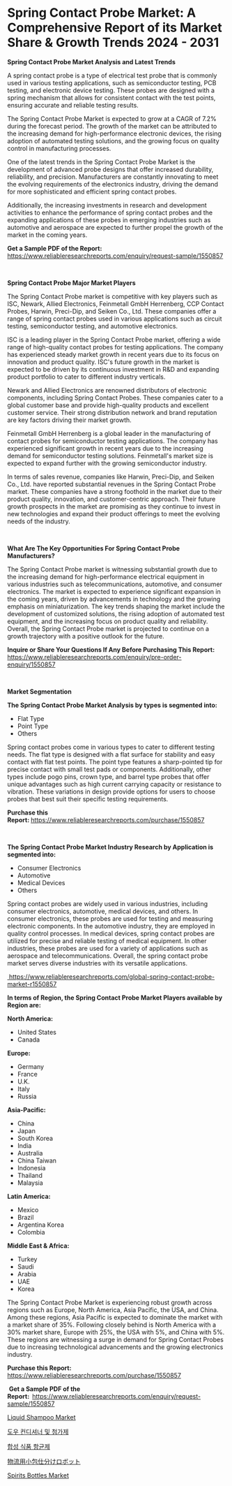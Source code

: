 <p><h1>Spring Contact Probe Market: A Comprehensive Report of its Market Share & Growth Trends 2024 - 2031</h1></p><p><strong>Spring Contact Probe Market Analysis and Latest Trends</strong></p>
<p><p>A spring contact probe is a type of electrical test probe that is commonly used in various testing applications, such as semiconductor testing, PCB testing, and electronic device testing. These probes are designed with a spring mechanism that allows for consistent contact with the test points, ensuring accurate and reliable testing results.</p><p>The Spring Contact Probe Market is expected to grow at a CAGR of 7.2% during the forecast period. The growth of the market can be attributed to the increasing demand for high-performance electronic devices, the rising adoption of automated testing solutions, and the growing focus on quality control in manufacturing processes.</p><p>One of the latest trends in the Spring Contact Probe Market is the development of advanced probe designs that offer increased durability, reliability, and precision. Manufacturers are constantly innovating to meet the evolving requirements of the electronics industry, driving the demand for more sophisticated and efficient spring contact probes.</p><p>Additionally, the increasing investments in research and development activities to enhance the performance of spring contact probes and the expanding applications of these probes in emerging industries such as automotive and aerospace are expected to further propel the growth of the market in the coming years.</p></p>
<p><strong>Get a Sample PDF of the Report:&nbsp;</strong> <a href="https://www.reliableresearchreports.com/enquiry/request-sample/1550857">https://www.reliableresearchreports.com/enquiry/request-sample/1550857</a></p>
<p>&nbsp;</p>
<p><strong>Spring Contact Probe Major Market Players</strong></p>
<p><p>The Spring Contact Probe market is competitive with key players such as ISC, Newark, Allied Electronics, Feinmetall GmbH Herrenberg, CCP Contact Probes, Harwin, Preci-Dip, and Seiken Co., Ltd. These companies offer a range of spring contact probes used in various applications such as circuit testing, semiconductor testing, and automotive electronics.</p><p>ISC is a leading player in the Spring Contact Probe market, offering a wide range of high-quality contact probes for testing applications. The company has experienced steady market growth in recent years due to its focus on innovation and product quality. ISC's future growth in the market is expected to be driven by its continuous investment in R&D and expanding product portfolio to cater to different industry verticals.</p><p>Newark and Allied Electronics are renowned distributors of electronic components, including Spring Contact Probes. These companies cater to a global customer base and provide high-quality products and excellent customer service. Their strong distribution network and brand reputation are key factors driving their market growth.</p><p>Feinmetall GmbH Herrenberg is a global leader in the manufacturing of contact probes for semiconductor testing applications. The company has experienced significant growth in recent years due to the increasing demand for semiconductor testing solutions. Feinmetall's market size is expected to expand further with the growing semiconductor industry.</p><p>In terms of sales revenue, companies like Harwin, Preci-Dip, and Seiken Co., Ltd. have reported substantial revenues in the Spring Contact Probe market. These companies have a strong foothold in the market due to their product quality, innovation, and customer-centric approach. Their future growth prospects in the market are promising as they continue to invest in new technologies and expand their product offerings to meet the evolving needs of the industry.</p></p>
<p>&nbsp;</p>
<p><strong>What Are The Key Opportunities For Spring Contact Probe Manufacturers?</strong></p>
<p><p>The Spring Contact Probe market is witnessing substantial growth due to the increasing demand for high-performance electrical equipment in various industries such as telecommunications, automotive, and consumer electronics. The market is expected to experience significant expansion in the coming years, driven by advancements in technology and the growing emphasis on miniaturization. The key trends shaping the market include the development of customized solutions, the rising adoption of automated test equipment, and the increasing focus on product quality and reliability. Overall, the Spring Contact Probe market is projected to continue on a growth trajectory with a positive outlook for the future.</p></p>
<p><strong>Inquire or Share Your Questions If Any Before Purchasing This Report:</strong> <a href="https://www.reliableresearchreports.com/enquiry/pre-order-enquiry/1550857">https://www.reliableresearchreports.com/enquiry/pre-order-enquiry/1550857</a></p>
<p>&nbsp;</p>
<p><strong>Market Segmentation</strong></p>
<p><strong>The Spring Contact Probe Market Analysis by types is segmented into:</strong></p>
<p><ul><li>Flat Type</li><li>Point Type</li><li>Others</li></ul></p>
<p><p>Spring contact probes come in various types to cater to different testing needs. The flat type is designed with a flat surface for stability and easy contact with flat test points. The point type features a sharp-pointed tip for precise contact with small test pads or components. Additionally, other types include pogo pins, crown type, and barrel type probes that offer unique advantages such as high current carrying capacity or resistance to vibration. These variations in design provide options for users to choose probes that best suit their specific testing requirements.</p></p>
<p><strong>Purchase this Report:&nbsp;</strong><a href="https://www.reliableresearchreports.com/purchase/1550857">https://www.reliableresearchreports.com/purchase/1550857</a></p>
<p>&nbsp;</p>
<p><strong>The Spring Contact Probe Market Industry Research by Application is segmented into:</strong></p>
<p><ul><li>Consumer Electronics</li><li>Automotive</li><li>Medical Devices</li><li>Others</li></ul></p>
<p><p>Spring contact probes are widely used in various industries, including consumer electronics, automotive, medical devices, and others. In consumer electronics, these probes are used for testing and measuring electronic components. In the automotive industry, they are employed in quality control processes. In medical devices, spring contact probes are utilized for precise and reliable testing of medical equipment. In other industries, these probes are used for a variety of applications such as aerospace and telecommunications. Overall, the spring contact probe market serves diverse industries with its versatile applications.</p></p>
<p><a href="https://www.reliableresearchreports.com/global-spring-contact-probe-market-r1550857">&nbsp;https://www.reliableresearchreports.com/global-spring-contact-probe-market-r1550857</a></p>
<p><strong>In terms of Region, the Spring Contact Probe Market Players available by Region are:</strong></p>
<p>
    <p> <strong> North America: </strong>
        <ul>
            <li>United States</li>
            <li>Canada</li>
        </ul>
        </p> 
    <p> <strong> Europe: </strong>
        <ul>
            <li>Germany</li>
            <li>France</li>
            <li>U.K.</li>
            <li>Italy</li>
            <li>Russia</li>
        </ul>
        </p> 
    <p> <strong> Asia-Pacific: </strong>
        <ul>
            <li>China</li>
            <li>Japan</li>
            <li>South Korea</li>
            <li>India</li>
            <li>Australia</li>
            <li>China Taiwan</li>
            <li>Indonesia</li>
            <li>Thailand</li>
            <li>Malaysia</li>
        </ul>
        </p> 
    <p> <strong> Latin America: </strong>
        <ul>
            <li>Mexico</li>
            <li>Brazil</li>
            <li>Argentina Korea</li>
            <li>Colombia</li>
        </ul>
        </p> 
    <p> <strong> Middle East & Africa: </strong>
        <ul>
            <li>Turkey</li>
            <li>Saudi</li>
            <li>Arabia</li>
            <li>UAE</li>
            <li>Korea</li>
        </ul>
    </p>
    </p>
<p><p>The Spring Contact Probe Market is experiencing robust growth across regions such as Europe, North America, Asia Pacific, the USA, and China. Among these regions, Asia Pacific is expected to dominate the market with a market share of 35%. Following closely behind is North America with a 30% market share, Europe with 25%, the USA with 5%, and China with 5%. These regions are witnessing a surge in demand for Spring Contact Probes due to increasing technological advancements and the growing electronics industry.</p></p>
<p><strong>Purchase this Report: </strong><a href="https://www.reliableresearchreports.com/purchase/1550857">https://www.reliableresearchreports.com/purchase/1550857</a></p>
<p>&nbsp;<strong>Get a Sample PDF of the Report:&nbsp;&nbsp;</strong><a href="https://www.reliableresearchreports.com/enquiry/request-sample/1550857">https://www.reliableresearchreports.com/enquiry/request-sample/1550857</a></p>
<p><strong></strong></p>
<p><p><a href="https://github.com/mancsybtousav/Market-Research-Report-List-3/blob/main/liquid-shampoo-market.md">Liquid Shampoo Market</a></p><p><a href="https://github.com/vsoq0zknh59/Market-Research-Report-List-2/blob/main/2697275154796.md">도우 컨디셔너 및 첨가제</a></p><p><a href="https://github.com/Tristiarton768456/Market-Research-Report-List-2/blob/main/2342075154797.md">합성 식품 항균제</a></p><p><a href="https://github.com/BrionnaBoyle/Market-Research-Report-List-1/blob/main/5184901146144.md">物流用小包仕分けロボット</a></p><p><a href="https://github.com/josesg55/Market-Research-Report-List-3/blob/main/spirits-bottles-market.md">Spirits Bottles Market</a></p></p>